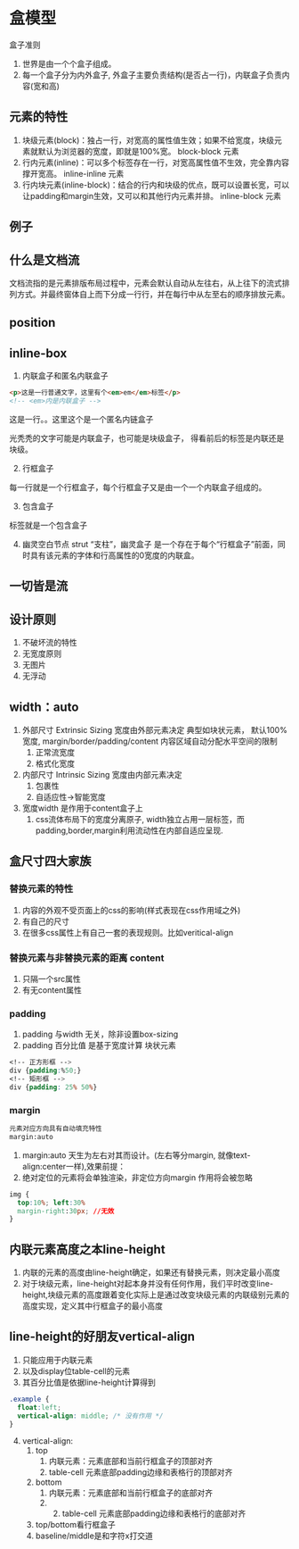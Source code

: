 # 盒模型

盒子准则
1. 世界是由一个个盒子组成。
2. 每一个盒子分为内外盒子, 外盒子主要负责结构(是否占一行)，内联盒子负责内容(宽和高)


## 元素的特性


1. 块级元素(block)：独占一行，对宽高的属性值生效；如果不给宽度，块级元素就默认为浏览器的宽度，即就是100%宽。
   block-block 元素
2. 行内元素(inline)：可以多个标签存在一行，对宽高属性值不生效，完全靠内容撑开宽高。
   inline-inline 元素
3. 行内块元素(inline-block)：结合的行内和块级的优点，既可以设置长宽，可以让padding和margin生效，又可以和其他行内元素并排。
   inline-block 元素

##  例子


## 什么是文档流
文档流指的是元素排版布局过程中，元素会默认自动从左往右，从上往下的流式排列方式。并最终窗体自上而下分成一行行，并在每行中从左至右的顺序排放元素。

## position

## inline-box

1. 内联盒子和匿名内联盒子

```html
<p>这是一行普通文字，这里有个<em>em</em>标签</p>
<!-- <em>内是内联盒子 -->
```

这是一行。。这里这个是一个匿名内链盒子

光秃秃的文字可能是内联盒子，也可能是块级盒子， 得看前后的标签是内联还是块级。

2. 行框盒子

每一行就是一个行框盒子，每个行框盒子又是由一个一个内联盒子组成的。

3. 包含盒子
<p> 标签就是一个包含盒子

4. 幽灵空白节点
strut “支柱”，幽灵盒子 是一个存在于每个“行框盒子”前面，同时具有该元素的字体和行高属性的0宽度的内联盒。


## 一切皆是流


## 设计原则
1. 不破坏流的特性
2. 无宽度原则
3. 无图片
4. 无浮动


## width：auto
1. 外部尺寸 Extrinsic Sizing 宽度由外部元素决定 典型如块状元素， 默认100%宽度, margin/border/padding/content 内容区域自动分配水平空间的限制
   1. 正常流宽度
   2. 格式化宽度
2. 内部尺寸 Intrinsic Sizing 宽度由内部元素决定
   1. 包裹性
   2. 自适应性->智能宽度
3. 宽度width 是作用于content盒子上
   1. css流体布局下的宽度分离原子, width独立占用一层标签，而padding,border,margin利用流动性在内部自适应呈现.

## 盒尺寸四大家族
### 替换元素的特性
   1. 内容的外观不受页面上的css的影响(样式表现在css作用域之外)
   2. 有自己的尺寸 
   3. 在很多css属性上有自己一套的表现规则。比如veritical-align
### 替换元素与非替换元素的距离 content
1. 只隔一个src属性
2. 有无content属性
### padding
1. padding 与width 无关，除非设置box-sizing
2. padding 百分比值 是基于宽度计算
块状元素
```css
<!-- 正方形框 -->
div {padding:%50;}
<!-- 矩形框 -->
div {padding: 25% 50%} 
```
### margin
```html
元素对应方向具有自动填充特性
margin:auto
```
1. margin:auto 天生为左右对其而设计。(左右等分margin, 就像text-align:center一样),效果前提：
2. 绝对定位的元素将会单独渲染，非定位方向margin 作用将会被忽略
```css
img {
  top:10%; left:30%
  margin-right:30px; //无效
}
```
## 内联元素高度之本line-height
1. 内联的元素的高度由line-height确定，如果还有替换元素，则决定最小高度
2. 对于块级元素，line-height对起本身并没有任何作用，我们平时改变line-height,块级元素的高度跟着变化实际上是通过改变块级元素的内联级别元素的高度实现，定义其中行框盒子的最小高度
## line-height的好朋友vertical-align
1. 只能应用于内联元素
2. 以及display位table-cell的元素
3. 其百分比值是依据line-height计算得到
```css
.example {
  float:left;
  vertical-align: middle; /* 没有作用 */
}
```
4. vertical-align: 
   1. top 
      1. 内联元素：元素底部和当前行框盒子的顶部对齐
      2. table-cell 元素底部padding边缘和表格行的顶部对齐
   2. bottom
      1. 内联元素：元素底部和当前行框盒子的底部对齐
      2. 2. table-cell 元素底部padding边缘和表格行的底部对齐
   3. top/bottom看行框盒子
   4. baseline/middle是和字符x打交道